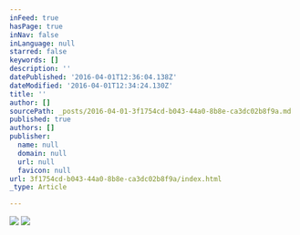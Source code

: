 ```yaml
---
inFeed: true
hasPage: true
inNav: false
inLanguage: null
starred: false
keywords: []
description: ''
datePublished: '2016-04-01T12:36:04.138Z'
dateModified: '2016-04-01T12:34:24.130Z'
title: ''
author: []
sourcePath: _posts/2016-04-01-3f1754cd-b043-44a0-8b8e-ca3dc02b8f9a.md
published: true
authors: []
publisher:
  name: null
  domain: null
  url: null
  favicon: null
url: 3f1754cd-b043-44a0-8b8e-ca3dc02b8f9a/index.html
_type: Article

---
```

![](https://the-grid-user-content.s3-us-west-2.amazonaws.com/714a8f90-924e-406d-9e03-b84a626056bd.jpg)
![](https://the-grid-user-content.s3-us-west-2.amazonaws.com/d5260f5a-18c3-4624-911a-da44a86bcb99.gif)